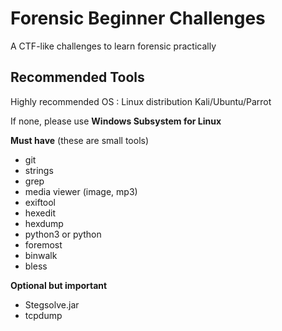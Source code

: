 # Forensic Beginner Challenges
A CTF-like challenges to learn forensic practically

## Recommended Tools

Highly recommended OS : Linux distribution Kali/Ubuntu/Parrot

If none, please use **Windows Subsystem for Linux**

**Must have** (these are small tools)
* git
* strings
* grep
* media viewer (image, mp3)
* exiftool
* hexedit
* hexdump
* python3 or python
* foremost
* binwalk
* bless

**Optional but important**
* Stegsolve.jar
* tcpdump
